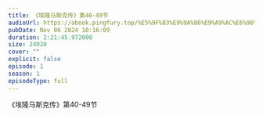 ```yaml
---
title: 《埃隆马斯克传》第40-49节
audioUrl: https://abook.pingfury.top/%E5%9F%83%E9%9A%86%E9%A9%AC%E6%96%AF%E5%85%8B%E4%BC%A0-05-%E7%AC%AC40-49%E8%8A%82-jqk0a2eo.mp3
pubDate: Nov 06 2024 10:16:09
duration: 2:21:45.972000
size: 24920
cover: ""
explicit: false
episode: 1
season: 1
episodeType: full
---
```

《埃隆马斯克传》第40-49节
